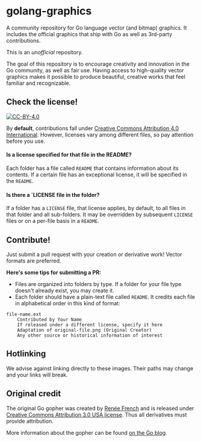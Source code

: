 golang-graphics
================

A community repository for Go language vector (and bitmap) graphics. It includes the official graphics that ship with Go as well as 3rd-party contributions.

This is an *unofficial* repository.

The goal of this repository is to encourage creativity and innovation in the Go community, as well as fair use. Having access to high-quality vector graphics makes it possible to produce beautiful, creative works that feel familiar and recognizable.



## Check the license!

[![CC-BY-4.0](http://i.creativecommons.org/l/by/4.0/88x31.png)](http://creativecommons.org/licenses/by/4.0)

By **default**, contributions fall under [Creative Commons Attribution 4.0 International](http://creativecommons.org/licenses/by/4.0). However, licenses vary among different files, so pay attention before you use.


#### Is a license specified for that file in the README?

Each folder has a file called `README` that contains information about its contents. If a certain file has an exceptional license, it will be specified in the `README`.



#### Is there a `LICENSE file in the folder?

If a folder has a `LICENSE` file, that license applies, by default, to all files in that folder and all sub-folders. It may be overridden by subsequent `LICENSE` files or on a per-file basis in a `README`.




## Contribute!

Just submit a pull request with your creation or derivative work! Vector formats are preferred.

**Here's some tips for submitting a PR:**

- Files are organized into folders by type. If a folder for your file type doesn't already exist, you may create it.
- Each folder should have a plain-text file called `README`. It credits each file in alphabetical order in this kind of format:
```
file-name.ext
	Contributed by Your Name
	If released under a different license, specify it here
	Adaptation of original-file.png (Original Creator)
	Any other source or historical information of interest
```


## Hotlinking

We advise against linking directly to these images. Their paths may change and your links will break.



## Original credit

The original Go gopher was created by [Renée French](http://reneefrench.blogspot.com) and is released under [Creative Commons Attribution 3.0 USA license](http://creativecommons.org/licenses/by/3.0/us). Thus all derivatives must provide attribution.

More information about the gopher can be found [on the Go blog](http://blog.golang.org/gopher).
